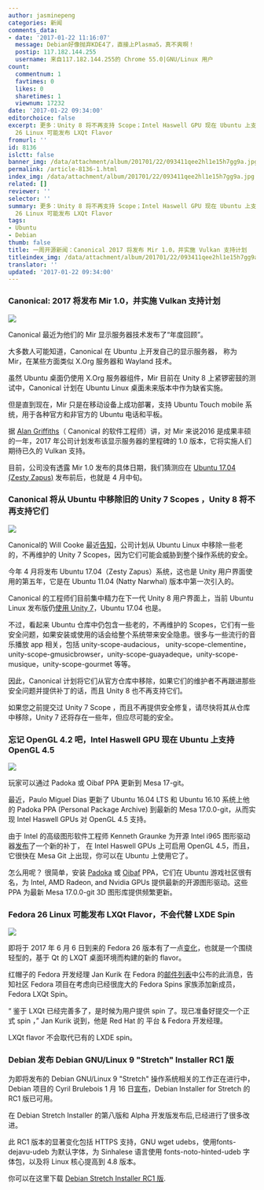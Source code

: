 ```yaml
---
author: jasminepeng
categories: 新闻
comments_data:
- date: '2017-01-22 11:16:07'
  message: Debian好像抛弃KDE4了，直接上Plasma5，真不爽啊！
  postip: 117.182.144.255
  username: 来自117.182.144.255的 Chrome 55.0|GNU/Linux 用户
count:
  commentnum: 1
  favtimes: 0
  likes: 0
  sharetimes: 1
  viewnum: 17232
date: '2017-01-22 09:34:00'
editorchoice: false
excerpt: 更多：Unity 8 将不再支持 Scope；Intel Haswell GPU 现在 Ubuntu 上支持 OpenGL 4.5；Fedora
  26 Linux 可能发布 LXQt Flavor
fromurl: ''
id: 8136
islctt: false
banner_img: /data/attachment/album/201701/22/093411qee2hl1e15h7gg9a.jpg
permalink: /article-8136-1.html
index_img: /data/attachment/album/201701/22/093411qee2hl1e15h7gg9a.jpg
related: []
reviewer: ''
selector: ''
summary: 更多：Unity 8 将不再支持 Scope；Intel Haswell GPU 现在 Ubuntu 上支持 OpenGL 4.5；Fedora
  26 Linux 可能发布 LXQt Flavor
tags:
- Ubuntu
- Debian
thumb: false
title: 一周开源新闻：Canonical 2017 将发布 Mir 1.0，并实施 Vulkan 支持计划
titleindex_img: /data/attachment/album/201701/22/093411qee2hl1e15h7gg9a.jpg
translator: ''
updated: '2017-01-22 09:34:00'
---
```


### Canonical: 2017 将发布 Mir 1.0，并实施 Vulkan 支持计划


![](/data/attachment/album/201701/22/093411qee2hl1e15h7gg9a.jpg)


Canonical 最近为他们的 Mir 显示服务器技术发布了“年度回顾”。


大多数人可能知道，Canonical 在 Ubuntu 上开发自己的显示服务器， 称为 Mir，在某些方面类似 X.Org 服务器和 Wayland 技术。


虽然 Ubuntu 桌面仍使用 X.Org 服务器组件，Mir 目前在 Unity 8 上紧锣密鼓的测试中，Canonical 计划在 Ubuntu Linux 桌面未来版本中作为缺省实施。


但是直到现在，Mir 只是在移动设备上成功部署，支持 Ubuntu Touch mobile 系统，用于各种官方和非官方的 Ubuntu 电话和平板。


据 [Alan Griffiths](http://insights.ubuntu.com/2017/01/17/mir-2016-end-of-year-review/)（ Canonical 的软件工程师）讲，对 Mir 来说2016 是成果丰硕的一年，2017 年公司计划发布该显示服务器的里程碑的 1.0 版本，它将实施人们期待已久的 Vulkan 支持。


目前，公司没有透露 Mir 1.0 发布的具体日期，我们猜测应在 [Ubuntu 17.04 (Zesty Zapus)](http://news.softpedia.com/news/ubuntu-17-04-skips-first-alpha-for-opt-in-flavors-gcc-6-3-0-hits-the-repository-511456.shtml) 发布前后，也就是 4 月中旬。


### Canonical 将从 Ubuntu 中移除旧的 Unity 7 Scopes ，Unity 8 将不再支持它们


![](/data/attachment/album/201701/22/093412i5usqfwquxfxw4ux.jpg)


Canonical的 Will Cooke 最近[告知](https://lists.ubuntu.com/archives/ubuntu-desktop/2017-January/004845.html)，公司计划从 Ubuntu Linux 中移除一些老的，不再维护的 Unity 7 Scopes，因为它们可能会威胁到整个操作系统的安全。


今年 4 月将发布 Ubuntu 17.04（Zesty Zapus）系统，这也是 Unity 用户界面使用的第五年，它是在 Ubuntu 11.04 (Natty Narwhal) 版本中第一次引入的。


Canonical 的工程师们目前集中精力在下一代 Unity 8 用户界面上，当前 Ubuntu Linux 发布版仍[使用 Unity 7](http://news.softpedia.com/news/canonical-will-soon-make-it-easier-to-enable-unity-7-low-graphics-mode-in-ubuntu-511760.shtml)，Ubuntu 17.04 也是。


不过，看起来 Ubuntu 仓库中仍包含一些老的，不再维护的 Scopes，它们有一些安全问题，如果安装或使用的话会给整个系统带来安全隐患。很多与一些流行的音乐播放 app 相关，包括 unity-scope-audacious， unity-scope-clementine，unity-scope-gmusicbrowser，unity-scope-guayadeque，unity-scope-musique，unity-scope-gourmet 等等。


因此，Canonical 计划将它们从官方仓库中移除，如果它们的维护者不再跟进那些安全问题并提供补丁的话，而且 Unity 8 也不再支持它们。


如果您之前提交过 Unity 7 Scope ，而且不再提供安全修复，请尽快将其从仓库中移除，Unity 7 还将存在一些年，但应尽可能的安全。 


### 忘记 OpenGL 4.2 吧，Intel Haswell GPU 现在 Ubuntu 上支持 OpenGL 4.5


![](/data/attachment/album/201701/22/093413q8lmvatiasmnnatm.jpg)


玩家可以通过 Padoka 或 Oibaf PPA 更新到 Mesa 17-git。


最近，Paulo Miguel Dias 更新了 Ubuntu 16.04 LTS 和 Ubuntu 16.10 系统上他的 Padoka PPA (Personal Package Archive) 到最新的 Mesa 17.0.0-git，从而实现 Intel Haswell GPUs 对 OpenGL 4.5 支持。


由于 Intel 的高级图形软件工程师 Kenneth Graunke 为开源 Intel i965 图形驱动器[发布](https://lists.freedesktop.org/archives/mesa-dev/2017-January/140908.html)了一个新的补丁， 在 Intel Haswell GPUs 上可启用 OpenGL 4.5，而且，它很快在 Mesa Git 上出现，你可以在 Ubuntu 上使用它了。


怎么用呢？ 很简单，安装 [Padoka](https://launchpad.net/%7Epaulo-miguel-dias/+archive/ubuntu/mesa) 或 [Oibaf](https://launchpad.net/%7Eoibaf/+archive/ubuntu/graphics-drivers/) PPA，它们在 Ubuntu 游戏社区很有名，为 Intel, AMD Radeon, and Nvidia GPUs 提供最新的开源图形驱动。这些 PPA 为最新 Mesa 17.0.0-git 3D 图形库提供频繁更新。


### Fedora 26 Linux 可能发布 LXQt Flavor，不会代替 LXDE Spin


![](/data/attachment/album/201701/22/093414m1xvrfjfyvxrlyjz.jpg)


即将于 2017 年 6 月 6 日到来的 Fedora 26 版本有了一点[变化](https://fedoraproject.org/wiki/Changes/LXQt_Spin)，也就是一个围绕轻型的，基于 Qt 的 LXQT 桌面环境而构建的新的 flavor。


红帽子的 Fedora 开发经理 Jan Kurik 在 Fedora 的[邮件列表](https://lists.fedoraproject.org/archives/list/devel@lists.fedoraproject.org/thread/E2Z7365TH64DZCPM7VYE66VCYVJPV26F/)中公布的此消息，告知社区 Fedora 项目在考虑向已经很庞大的 Fedora Spins 家族添加新成员，Fedora LXQt Spin。


“ 鉴于 LXQt 已经完善多了，是时候为用户提供 spin 了。现已准备好提交一个正式 spin ，” Jan Kurik 说到，他是 Red Hat 的 平台 & Fedora 开发经理。


LXQt flavor 不会取代已有的 LXDE spin。


### Debian 发布 Debian GNU/Linux 9 "Stretch" Installer RC1 版


为即将发布的 Debian GNU/Linux 9 "Stretch" 操作系统相关的工作正在进行中，Debian 项目的 Cyril Brulebois 1 月 16 日[宣布](https://lists.debian.org/debian-devel-announce/2017/01/msg00004.html)，Debian Installer for Stretch 的 RC1 版已可用。


在 Debian Stretch Installer 的第八版和 Alpha 开发版发布后,已经进行了很多改进。


此 RC1 版本的显著变化包括 HTTPS 支持，GNU wget udebs，使用fonts-dejavu-udeb 为默认字体，为 Sinhalese 语言使用 fonts-noto-hinted-udeb 字体包，以及将 Linux 核心提高到 4.8 版本。


你可以在这里下载 [Debian Stretch Installer RC1 版](http://linux.softpedia.com/get/System/Installer-Setup/Debian-Installer-94459.shtml).